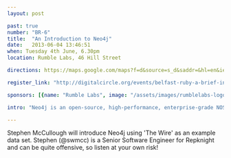```yaml
---
layout: post

past: true
number: "BR-6"
title:  "An Introduction to Neo4j"
date:   2013-06-04 13:46:51
when: Tuesday 4th June, 6.30pm
location: Rumble Labs, 46 Hill Street

directions: https://maps.google.com/maps?f=d&source=s_d&saddr=&hl=en&ie=UTF8&layer=c&daddr=The+Rumble+Laboratory+%4054.60231963589608,-5.927209854125977

register_link: "http://digitalcircle.org/events/belfast-ruby-a-brief-intro-to-neo4j"

sponsors: [{name: "Rumble Labs", image: "/assets/images/rumblelabs-logo.png", link: "http://rumblelabs.com"}]

intro: "Neo4j is an open-source, high-performance, enterprise-grade NOSQL graph database. Due to its graph data model, Neo4j is highly agile and blazing fast. For connected data operations, Neo4j runs a thousand times faster than relational databases. "

---
```


Stephen McCullough will introduce Neo4j using 'The Wire' as an example data set. Stephen (@swmcc) is a Senior Software Engineer for Repknight and can be quite offensive, so listen at your own risk!